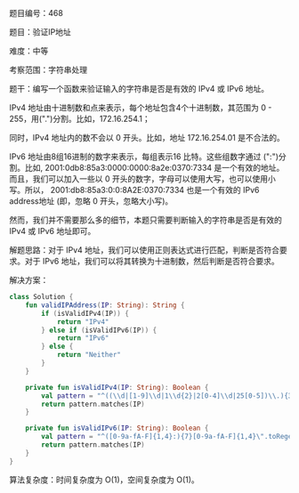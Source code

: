 题目编号：468

题目：验证IP地址

难度：中等

考察范围：字符串处理

题干：编写一个函数来验证输入的字符串是否是有效的 IPv4 或 IPv6 地址。

IPv4 地址由十进制数和点来表示，每个地址包含4个十进制数，其范围为 0 - 255，用(".")分割。比如，172.16.254.1；

同时，IPv4 地址内的数不会以 0 开头。比如，地址 172.16.254.01 是不合法的。

IPv6 地址由8组16进制的数字来表示，每组表示16 比特。这些组数字通过 (":")分割。比如, 2001:0db8:85a3:0000:0000:8a2e:0370:7334 是一个有效的地址。而且，我们可以加入一些以 0 开头的数字，字母可以使用大写，也可以使用小写。所以， 2001:db8:85a3:0:0:8A2E:0370:7334 也是一个有效的 IPv6 address地址 (即，忽略 0 开头，忽略大小写)。

然而，我们并不需要那么多的细节，本题只需要判断输入的字符串是否是有效的 IPv4 或 IPv6 地址即可。

解题思路：对于 IPv4 地址，我们可以使用正则表达式进行匹配，判断是否符合要求。对于 IPv6 地址，我们可以将其转换为十进制数，然后判断是否符合要求。

解决方案：

```kotlin
class Solution {
    fun validIPAddress(IP: String): String {
        if (isValidIPv4(IP)) {
            return "IPv4"
        } else if (isValidIPv6(IP)) {
            return "IPv6"
        } else {
            return "Neither"
        }
    }

    private fun isValidIPv4(IP: String): Boolean {
        val pattern = "^((\\d|[1-9]\\d|1\\d{2}|2[0-4]\\d|25[0-5])\\.){3}(\\d|[1-9]\\d|1\\d{2}|2[0-4]\\d|25[0-5])\".toRegex()
        return pattern.matches(IP)
    }

    private fun isValidIPv6(IP: String): Boolean {
        val pattern = "^([0-9a-fA-F]{1,4}:){7}[0-9a-fA-F]{1,4}\".toRegex()
        return pattern.matches(IP)
    }
}
```

算法复杂度：时间复杂度为 O(1)，空间复杂度为 O(1)。
